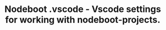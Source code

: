 <h1 style="text-align: center">
  Nodeboot .vscode - Vscode settings for working with nodeboot-projects.
</h1>
